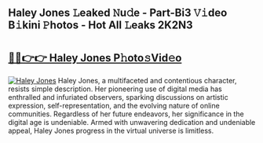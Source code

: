 ## Haley Jones 𝙻eaked 𝙽u𝚍e - Part-Bi3 𝚅𝚒deo B𝚒kini 𝙿hotos - Hot All 𝙻eaks 2K2N3

# <h2><a href="http://ld3c6q.urlbe.top/?page=Haley+Jones">🔗🔗👉👉 Haley Jones P𝚑oto𝚜Vid𝚎o</a></h2>

[![Haley Jones](https://i.imgur.com/eBuTRDB.gif)](http://ld3c6q.urlbe.top/?page=Haley+Jones)
Haley Jones, a multifaceted and contentious character, resists simple description. Her pioneering use of digital media has enthralled and infuriated observers, sparking discussions on artistic expression, self-representation, and the evolving nature of online communities. Regardless of her future endeavors, her significance in the digital age is undeniable. Armed with unwavering dedication and undeniable appeal, Haley Jones progress in the virtual universe is limitless.
